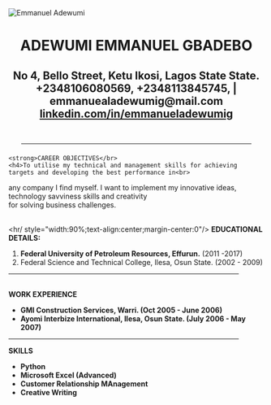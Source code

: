 <!doctype html>
<html lang="eng">
<head>
<title>CV profile for Emmanuel Adewumi</title>
</head>

<body>
<img title="Emmanuel Adewumi" src="pp.jpg" align="left"><br>
<center><h1> ADEWUMI EMMANUEL GBADEBO
  
  <h2>No 4, Bello Street, Ketu Ikosi, Lagos State State.<br>
    +2348106080569, +2348113845745, | emmanuealadewumig@mail.com<br>
	<a href="https://www.linkedin.com/in/emmanueladewumig">linkedin.com/in/emmanueladewumig</a><br>
	<br>
	<hr style="width:90%;text-align:center;margin-center:0">
	</center>
	
	<strong>CAREER OBJECTIVES</br>
	<h4>To utilise my technical and management skills for achieving targets and developing the best performance in<br>
any company I find myself. I want to implement my innovative ideas, technology savviness skills and creativity<br> for solving
business challenges.</p><br>
<hr/ style="width:90%;text-align:center;margin-center:0"/>
<strong>EDUCATIONAL DETAILS:</br>
<ol>
  <li>Federal University of Petroleum Resources, Effurun.</strong> (2011 -2017)</li>
  <li>Federal Science and Technical College, Ilesa, Osun State. (2002 - 2009)</li>
</ol>
<hr/ style="width:90%;text-align:center;margin-center:0"/>
<br>
<strong>WORK EXPERIENCE</br>
<ul>
	<li>GMI Construction Services, Warri. (Oct 2005 - June 2006)</li>
	<li>Ayomi Interbize International, Ilesa, Osun State. (July 2006 - May 2007)</li>
</ul>
<hr/ style="width:90%;text-align:center;margin-center:0"/>
<page-break-after>
<strong>SKILLS<br/>
<ul>
<li>Python</li>
<li>Microsoft Excel (Advanced)</li>
<li>Customer Relationship MAnagement</li>
<li>Creative Writing</li>
</ul>

</body>

</html>
